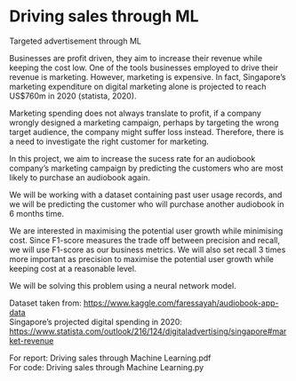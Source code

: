# Driving sales through ML
Targeted advertisement through ML

Businesses are profit driven, they aim to increase their revenue while keeping the cost low. One of the tools businesses employed to drive their revenue is marketing. However, marketing is expensive. In fact, Singapore’s marketing expenditure on digital marketing alone is projected to reach US$760m in 2020 (statista, 2020).

Marketing spending does not always translate to profit, if a company wrongly designed a marketing campaign, perhaps by targeting the wrong target audience, the company might suffer loss instead. Therefore, there is a need to investigate the right customer for marketing.

In this project, we aim to increase the sucess rate for an audiobook company’s marketing campaign by predicting the customers who are most likely to purchase an audiobook again.

We will be working with a dataset containing past user usage records, and we will be predicting the customer who will purchase another audiobook in 6 months time.

We are interested in maximising the potential user growth while minimising cost. Since F1-score measures the trade off between precision and recall, we will use F1-score as our business metrics. We will also set recall 3 times more important as precision to maximise the potential user growth while keeping cost at a reasonable level.

We will be solving this problem using a neural network model.

Dataset taken from: https://www.kaggle.com/faressayah/audiobook-app-data \
Singapore’s projected digital spending in 2020: https://www.statista.com/outlook/216/124/digitaladvertising/singapore#market-revenue

For report: Driving sales through Machine Learning.pdf\
For code: Driving sales through Machine Learning.py
